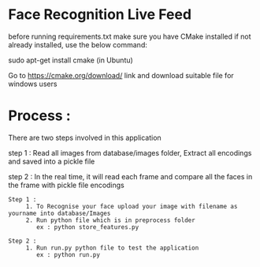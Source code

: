 # Face Recognition Live Feed

before running requirements.txt make sure you have CMake installed 
if not already installed, use the below command:

sudo apt-get install cmake (in Ubuntu)

Go to https://cmake.org/download/ link and download suitable file for windows users


# Process : 

There are two steps involved in this application

step 1 : Read all images from database/images folder, Extract all encodings and saved into a pickle file

step 2 : In the real time, it will read each frame and compare all the faces in the frame with pickle file encodings

    Step 1 : 
         1. To Recognise your face upload your image with filename as yourname into database/Images
         2. Run python file which is in preprocess folder
            ex : python store_features.py
            
    Step 2 : 
         1. Run run.py python file to test the application
            ex : python run.py



